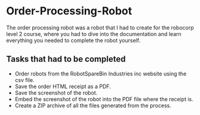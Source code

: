 # Order-Processing-Robot
The order processing robot was a robot that I had to create for the robocorp level 2 course, where you had to dive into the 
documentation and learn everything you needed to complete the robot yourself. 

## Tasks that had to be completed
-    Order robots from the RobotSpareBin Industries inc website using the csv file. 
-    Save the order HTML receipt as a PDF.
-    Save the screenshot of the robot.
-    Embed the screenshot of the robot into the PDF file where the receipt is.
-    Create a ZIP archive of all the files generated from the process.
